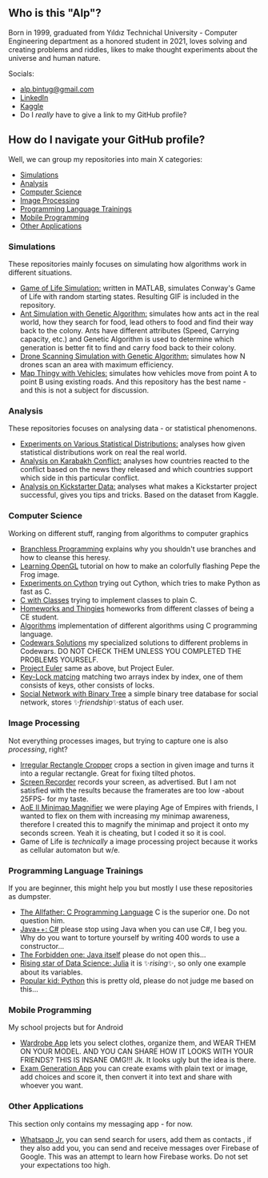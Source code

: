 ## Who is this "Alp"?

Born in 1999, graduated from Yıldız Technichal University - Computer Engineering department as a honored student in 2021, loves solving and creating problems and riddles, likes to make thought experiments about the universe and human nature.

Socials:
- alp.bintug@gmail.com
- [LinkedIn](https://www.linkedin.com/in/alpbintug)
- [Kaggle](https://www.kaggle.com/alpbintuuzun)
- Do I *really* have to give a link to my GitHub profile?

## How do I navigate your GitHub profile?

Well, we can group my repositories into main X categories:
- [Simulations](https://github.com/alpbintug/alpbintug#simulations)
- [Analysis](https://github.com/alpbintug/alpbintug#analysis)
- [Computer Science](https://github.com/alpbintug/alpbintug#computer-science)
- [Image Processing](https://github.com/alpbintug/alpbintug#image-processing)
- [Programming Language Trainings](https://github.com/alpbintug/alpbintug#programming-language-trainings)
- [Mobile Programming](https://github.com/alpbintug/alpbintug#mobile-programming)
- [Other Applications](https://github.com/alpbintug/alpbintug#other-applications)

### Simulations

These repositories mainly focuses on simulating how algorithms work in different situations.
- [Game of Life Simulation:](https://github.com/alpbintug/Game-of-life) written in MATLAB, simulates Conway's Game of Life with random starting states. Resulting GIF is included in the repository.
- [Ant Simulation with Genetic Algorithm:](https://github.com/alpbintug/Ant-Simulation-With-Genetic-Algorithm) simulates how ants act in the real world, how they search for food, lead others to food and find their way back to the colony. Ants have different attributes (Speed, Carrying capacity, etc.) and Genetic Algorithm is used to determine which generation is better fit to find and carry food back to their colony.
- [Drone Scanning Simulation with Genetic Algorithm:](https://github.com/alpbintug/Drone-Scanning-Simulation) simulates how N drones scan an area with maximum efficiency.
- [Map Thingy with Vehicles:](https://github.com/alpbintug/Map-Thingy-With-Vehicles) simulates how vehicles move from point A to point B using existing roads. And this repository has the best name - and this is not a subject for discussion.

### Analysis
These repositories focuses on analysing data - or statistical phenomenons.
- [Experiments on Various Statistical Distributions:](https://github.com/alpbintug/experiments-on-various-statistical-distributions) analyses how given statistical distributions work on real the real world.
- [Analysis on Karabakh Conflict:](https://github.com/alpbintug/Azerbaijan-Armenia-Conflict-Country-Support-Calculation) analyses how countries reacted to the conflict based on the news they released and which countries support which side in this particular conflict.
- [Analysis on Kickstarter Data:](https://github.com/alpbintug/Analysis-On-Kickstarter-Data) analyses what makes a Kickstarter project successful, gives you tips and tricks. Based on the dataset from Kaggle.

### Computer Science
Working on different stuff, ranging from algorithms to computer graphics
- [Branchless Programming](https://github.com/alpbintug/Branchless-programming) explains why you shouldn't use branches and how to cleanse this heresy.
- [Learning OpenGL](https://github.com/alpbintug/LearningOpenGL) tutorial on how to make an colorfully flashing Pepe the Frog image.
- [Experiments on Cython](https://github.com/alpbintug/experiments-on-cython) trying out Cython, which tries to make Python as fast as C.
- [C with Classes](https://github.com/alpbintug/C-With-Classes) trying to implement classes to plain C.
- [Homeworks and Thingies](https://github.com/alpbintug/Homeworks-And-Thingies) homeworks from different classes of being a CE student.
- [Algorithms](https://github.com/alpbintug/Algorithms) implementation of different algorithms using C programming language.
- [Codewars Solutions](https://github.com/alpbintug/Codewars-Solutions) my specialized solutions to different problems in Codewars. DO NOT CHECK THEM UNLESS YOU COMPLETED THE PROBLEMS YOURSELF.
- [Project Euler](https://github.com/alpbintug/Project-Euler) same as above, but Project Euler.
- [Key-Lock matcing](https://github.com/alpbintug/Key-Lock-matching) matching two arrays index by index, one of them consists of keys, other consists of locks.
- [Social Network with Binary Tree](https://github.com/alpbintug/Minor-Social-Network-Using-Binary-Tree) a simple binary tree database for social network, stores ✨*friendship*✨status of each user.

### Image Processing
Not everything processes images, but trying to capture one is also _processing_, right?
- [Irregular Rectangle Cropper](https://github.com/alpbintug/irregular-rectangle-image-cropper) crops a section in given image and turns it into a regular rectangle. Great for fixing tilted photos.
- [Screen Recorder](https://github.com/alpbintug/ScreenRecorder) records your screen, as advertised. But I am not satisfied with the results because the framerates are too low -about 25FPS- for my taste.
- [AoE II Minimap Magnifier](https://github.com/alpbintug/age-of-empires-ii-minimap-magnifier) we were playing Age of Empires with friends, I wanted to flex on them with increasing my minimap awareness, therefore I created this to magnify the minimap and project it onto my seconds screen. Yeah it is cheating, but I coded it so it is cool.
- Game of Life is _technically_ a image processing project because it works as cellular automaton but w/e.

### Programming Language Trainings
If you are beginner, this might help you but mostly I use these repositories as dumpster.
- [The Allfather: C Programming Language](https://github.com/alpbintug/C-Examples) C is the superior one. Do not question him.
- [Java++: C#](https://github.com/alpbintug/C-Sharp-Examples) please stop using Java when you can use C#, I beg you. Why do you want to torture yourself by writing 400 words to use a constructor...
- [The Forbidden one: Java itself](https://github.com/alpbintug/Java-Examples) please do not open this...
- [Rising star of Data Science: Julia](https://github.com/alpbintug/JuliaLangTraining) it is ✨*rising*✨, so only one example about its variables.
- [Popular kid: Python](https://github.com/alpbintug/Python-Examples) this is pretty old, please do not judge me based on this...

### Mobile Programming
My school projects but for Android
- [Wardrobe App](https://github.com/alpbintug/Mobil-Programlama-Proje) lets you select clothes, organize them, and WEAR THEM ON YOUR MODEL. AND YOU CAN SHARE HOW IT LOOKS WITH YOUR FRIENDS? THIS IS INSANE OMG!!! Jk. It looks ugly but the idea is there.
- [Exam Generation App](https://github.com/alpbintug/Mobil-Programlama-Odev) you can create exams with plain text or image, add choices and score it, then convert it into text and share with whoever you want.

### Other Applications
This section only contains my messaging app - for now.
- [Whatsapp Jr.](https://github.com/alpbintug/Whatsapp-Jr) you can send search for users, add them as contacts , if they also add you, you can send and receive messages over Firebase of Google. This was an attempt to learn how Firebase works. Do not set your expectations too high.

